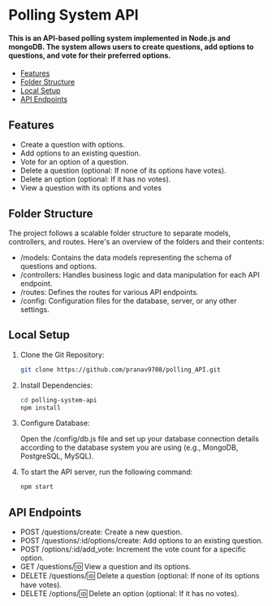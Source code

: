 # Polling System API

<h4>This is an API-based polling system implemented in Node.js and mongoDB. The system allows users to create questions, add options to questions, and vote for their preferred options.</h4>

- [Features](#features)
- [Folder Structure](#folder-structure)
- [Local Setup](#local-setup)
- [API Endpoints](#api-endpoints)

## Features

* Create a question with options.
* Add options to an existing question.
* Vote for an option of a question.
* Delete a question (optional: If none of its options have votes).
* Delete an option (optional: If it has no votes).
* View a question with its options and votes

## Folder Structure

The project follows a scalable folder structure to separate models, controllers, and routes. Here's an overview of the folders and their contents:

- /models: Contains the data models representing the schema of questions and options.
- /controllers: Handles business logic and data manipulation for each API endpoint.
- /routes: Defines the routes for various API endpoints.
- /config: Configuration files for the database, server, or any other settings.

## Local Setup

1. Clone the Git Repository:

   ```bash
   git clone https://github.com/pranav9708/polling_API.git

2. Install Dependencies:
    ```bash
    cd polling-system-api
    npm install

3. Configure Database:

    Open the /config/db.js file and set up your database connection details according to the database system you are using (e.g., MongoDB, PostgreSQL, MySQL).

4. To start the API server, run the following command:
    ```bash
    npm start

## API Endpoints

* POST /questions/create: Create a new question.
* POST /questions/:id/options/create: Add options to an existing question.
* POST /options/:id/add_vote: Increment the vote count for a specific option.
* GET /questions/:id: View a question and its options.
* DELETE /questions/:id: Delete a question (optional: If none of its options have votes).
* DELETE /options/:id: Delete an option (optional: If it has no votes).